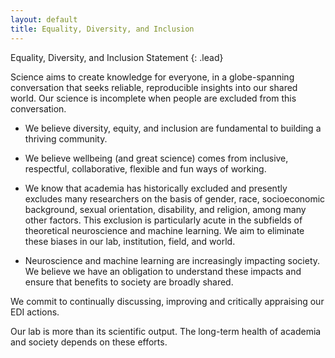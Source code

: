 ```yaml
---
layout: default
title: Equality, Diversity, and Inclusion
---
```


Equality, Diversity, and Inclusion Statement
{: .lead}

Science aims to create knowledge for everyone, in a globe-spanning conversation that seeks reliable, reproducible insights into our shared world. Our science is incomplete when people are excluded from this conversation. 

* We believe diversity, equity, and inclusion are fundamental to building a thriving community.

* We believe wellbeing (and great science) comes from inclusive, respectful, collaborative, flexible and fun ways of working. 

* We know that academia has historically excluded and presently excludes many researchers on the basis of gender, race, socioeconomic background, sexual orientation, disability, and religion, among many other factors. This exclusion is particularly acute in the subfields of theoretical neuroscience and machine learning. We aim to eliminate these biases in our lab, institution, field, and world.

* Neuroscience and machine learning are increasingly impacting society. We believe we have an obligation to understand these impacts and ensure that benefits to society are broadly shared.

We commit to continually discussing, improving and critically appraising our EDI actions.

Our lab is more than its scientific output. The long-term health of academia and society depends on these efforts.
